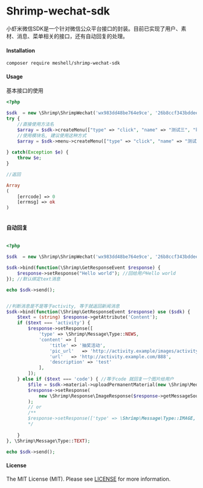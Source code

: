 Shrimp-wechat-sdk
=================

小虾米微信SDK是一个针对微信公众平台接口的封装。目前已实现了用户、素材、消息、菜单相关的接口，还有自动回复的处理。

#### Installation

```shell
composer require meshell/shrimp-wechat-sdk
```

#### Usage

基本接口的使用

```php
<?php

$sdk  = new \Shrimp\ShrimpWechat('wx983dd48be764e9ce', '26b8ccf343bddeecd0402e1b864d2dd4');
try {
    //直接使用方法名
    $array = $sdk->createMenu(["type" => "click", "name" => "测试三", "key"  => "V1001_TODAY_VIEW"]);
    //使用模块名, 建议使用这种方式
    $array = $sdk->menu->createMenu(["type" => "click", "name" => "测试三", "key"  => "V1001_TODAY_VIEW"]);
    
} catch(Exception $e) {
    throw $e;
}

//返回

Array
(
    [errcode] => 0
    [errmsg] => ok
)



```

#### 自动回复

```php

<?php

$sdk  = new \Shrimp\ShrimpWechat('wx983dd48be764e9ce', '26b8ccf343bddeecd0402e1b864d2dd4');

$sdk->bind(function(\Shrimp\GetResponseEvent $response) {
    $response->setResponse("Hello world"); //回给用户Hello world
}); //默认绑定text消息

echo $sdk->send();


//判断消息是不是等于activity, 等于就返回新闻消息
$sdk->bind(function(\Shrimp\GetResponseEvent $response) use ($sdk) {
    $text = (string) $response->getAttribute('Content');
    if ($text === 'activity') {
        $response->setResponse([
            'type' => \Shrimp\Message\Type::NEWS,
            'content' => [
                'title' => '抽奖活动',
                'pic_url'   => 'http://activity.example/images/activity.jpg',
                'url'   => 'http://activity.example.com/888',
                'description' => 'test'
            ],
        ]);
    } else if ($text === 'code') { //等于code 就回复一个图片给用户
        $file = $sdk->material->uploadPermanentMaterial(new \Shrimp\MediaFile(dirname(__DIR__) . '/content-image.png'));
        $response->setResponse(
            new \Shrimp\Response\ImageResponse($response->getMessageSource(), $file['media_id'])
        );
        // or 
        /**
        $response->setResponse(['type' => \Shrimp\Message\Type::IMAGE, 'content' => $file['media_id']]);
        */
        
    }
}, \Shrimp\Message\Type::TEXT);

echo $sdk->send();

```

#### License

The MIT License (MIT). Please see [LICENSE](https://github.com/TianLiangZhou/shrimp-wechat-sdk/blob/master/LICENSE) for more information.
